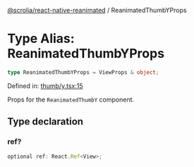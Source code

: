 [@scrolia/react-native-reanimated](../README.md) / ReanimatedThumbYProps

# Type Alias: ReanimatedThumbYProps

```ts
type ReanimatedThumbYProps = ViewProps & object;
```

Defined in: [thumb/y.tsx:15](https://github.com/scrolia/react-native/blob/2fc909e1022f7a957358c4438ab5ad6544482ad5/packages/react-native-reanimated/src/thumb/y.tsx#L15)

Props for the `ReanimatedThumbY` component.

## Type declaration

### ref?

```ts
optional ref: React.Ref<View>;
```
